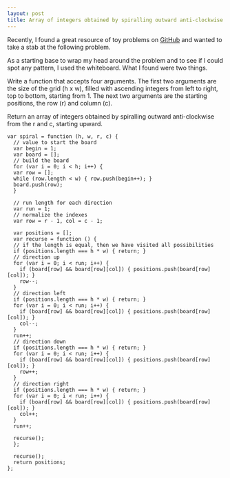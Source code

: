 ```yaml
---
layout: post
title: Array of integers obtained by spiralling outward anti-clockwise from the r and c, starting upward
---
```


Recently, I found a great resource of toy problems on [GitHub](https://github.com/blakeembrey/code-problems/tree/master/problems) and wanted to take a stab at the following problem.

As a starting base to wrap my head around the problem and to see if I could spot any pattern, I used the whiteboard. What I found were two things.

Write a function that accepts four arguments. The first two arguments are the size of the grid (h x w), filled with ascending integers from left to right, top to bottom, starting from 1. The next two arguments are the starting positions, the row (r) and column (c).

Return an array of integers obtained by spiralling outward anti-clockwise from the r and c, starting upward.

    var spiral = function (h, w, r, c) {
      // value to start the board
      var begin = 1;
      var board = [];
      // build the board
      for (var i = 0; i < h; i++) {
      var row = [];
      while (row.length < w) { row.push(begin++); }
      board.push(row);
      }

      // run length for each direction
      var run = 1;
      // normalize the indexes
      var row = r - 1, col = c - 1;

      var positions = [];
      var recurse = function () {
      // if the length is equal, then we have visited all possibilities
      if (positions.length === h * w) { return; }
      // direction up
      for (var i = 0; i < run; i++) {
        if (board[row] && board[row][col]) { positions.push(board[row][col]); }
        row--;
      }
      // direction left
      if (positions.length === h * w) { return; }
      for (var i = 0; i < run; i++) {
        if (board[row] && board[row][col]) { positions.push(board[row][col]); }
        col--;
      }
      run++;
      // direction down
      if (positions.length === h * w) { return; }
      for (var i = 0; i < run; i++) {
        if (board[row] && board[row][col]) { positions.push(board[row][col]); }
        row++;
      }
      // direction right
      if (positions.length === h * w) { return; }
      for (var i = 0; i < run; i++) {
        if (board[row] && board[row][col]) { positions.push(board[row][col]); }
        col++;
      }
      run++;

      recurse();
      };

      recurse();
      return positions;
    };
